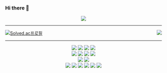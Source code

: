 ### Hi there 👋

<!--
**Bonyeong1998/Bonyeong1998** is a ✨ _special_ ✨ repository because its `README.md` (this file) appears on your GitHub profile.

Here are some ideas to get you started:

- 🔭 I’m currently working on ...
- 🌱 I’m currently learning ...
- 👯 I’m looking to collaborate on ... html
- 🤔 I’m looking for help with ...
- 💬 Ask me about ...
- 📫 How to reach me: ...
- 😄 Pronouns: ...
- ⚡ Fun fact: ...
-->
<div align = center>
  <img src="https://capsule-render.vercel.app/api?type=waving&color=auto&height=300&section=header&text=Hello Everyone👋&fontSize=70" />
</div>

---

[![Solved.ac프로필](http://mazassumnida.wtf/api/v2/generate_badge?boj=bonyeong1998)](https://solved.ac/bonyeong1998/)
<img align = 'right' src="https://github-readme-stats.vercel.app/api?username=Bonyeong1998">

---

<!-- <img src="https://img.shields.io/badge/표시할이름-색상?style=for-the-badge&logo=기술스택아이콘&logoColor=white"> -->
<div align = center>
  <img src="https://img.shields.io/badge/Java-007396?style=for-the-badge&logo=Java&logoColor=white">
  <img src="https://img.shields.io/badge/Python-3776AB?style=for-the-badge&logo=Python&logoColor=white">
  <img src="https://img.shields.io/badge/C-A8B9CC?style=for-the-badge&logo=C&logoColor=white">
  <img src="https://img.shields.io/badge/C++-00599C?style=for-the-badge&logo=c%2B%2B&logoColor=white">
  <br/>
  <img src="https://img.shields.io/badge/HTML5-E34F26?style=for-the-badge&logo=HTML5&logoColor=white">
  <img src="https://img.shields.io/badge/PHP-777BB4?style=for-the-badge&logo=PHP&logoColor=white">
  <img src="https://img.shields.io/badge/CSS3-1572B6?style=for-the-badge&logo=CSS3&logoColor=white">
  <img src="https://img.shields.io/badge/JavaScript-F7DF1E?style=for-the-badge&logo=JavaScript&logoColor=white">
  <br/>
  <img src="https://img.shields.io/badge/github-181717?style=for-the-badge&logo=github&logoColor=github">
  <img src="https://img.shields.io/badge/git-%23F05033.svg?style=for-the-badge&logo=git&logoColor=white">
  <br/>
  <img src="https://img.shields.io/badge/intellij IDEA-000000?style=for-the-badge&logo=intellij IDEA&logoColor=white">
  <img src="https://img.shields.io/badge/Spring-6DB33F?style=for-the-badge&logo=Spring&logoColor=white">
  <img src="https://img.shields.io/badge/pycharm-000000?style=for-the-badge&logo=pycharm&logoColor=white">
  <img src="https://img.shields.io/badge/Android Studio-3DDC84?style=for-the-badge&logo=Android Studio&logoColor=white">
  <img src="https://img.shields.io/badge/mysql-4479A1?style=for-the-badge&logo=mysql&logoColor=white">
  <img src="https://img.shields.io/badge/Visual Studio Code-007ACC?style=for-the-badge&logo=Visual Studio Code&logoColor=white">
  
</div>
